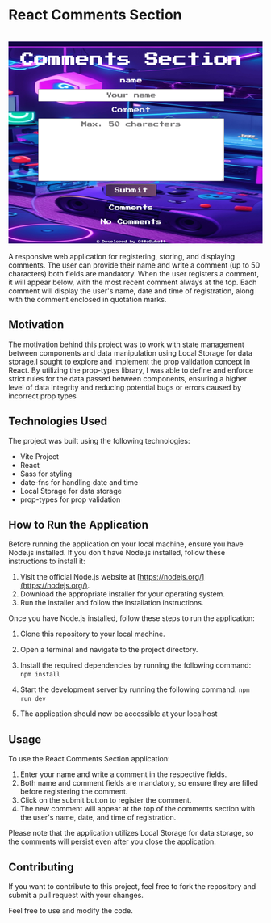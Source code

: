 # React Comments Section
<br>
<img src="./src/assets/screen-img.png" alt="Screen Img" width="800px" height="400px">

A responsive web application for registering, storing, and displaying comments. The user can provide their name and write a comment (up to 50 characters) both fields are mandatory. When the user registers a comment, it will appear below, with the most recent comment always at the top. Each comment will display the user's name, date and time of registration, along with the comment enclosed in quotation marks.

## Motivation

The motivation behind this project was to work with state management between components and data manipulation using Local Storage for data storage.I sought to explore and implement the prop validation concept in React. By utilizing the prop-types library, I was able to define and enforce strict rules for the data passed between components, ensuring a higher level of data integrity and reducing potential bugs or errors caused by incorrect prop types

## Technologies Used

The project was built using the following technologies:

- Vite Project
- React
- Sass for styling
- date-fns for handling date and time
- Local Storage for data storage
- prop-types for prop validation

## How to Run the Application

Before running the application on your local machine, ensure you have Node.js installed. If you don't have Node.js installed, follow these instructions to install it:

1. Visit the official Node.js website at [https://nodejs.org/](https://nodejs.org/).
2. Download the appropriate installer for your operating system.
3. Run the installer and follow the installation instructions.

Once you have Node.js installed, follow these steps to run the application:

1. Clone this repository to your local machine.
2. Open a terminal and navigate to the project directory.
3. Install the required dependencies by running the following command:
`npm install`
4. Start the development server by running the following command:
`npm run dev`

5. The application should now be accessible at your localhost

## Usage

To use the React Comments Section application:

1. Enter your name and write a comment in the respective fields.
2. Both name and comment fields are mandatory, so ensure they are filled before registering the comment.
3. Click on the submit button to register the comment.
4. The new comment will appear at the top of the comments section with the user's name, date, and time of registration.

Please note that the application utilizes Local Storage for data storage, so the comments will persist even after you close the application.

## Contributing
If you want to contribute to this project, feel free to fork the repository and submit a pull request with your changes.

Feel free to use and modify the code.